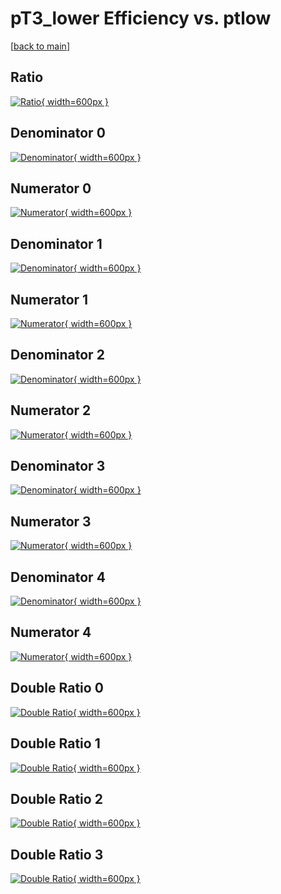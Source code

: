 # pT3_lower Efficiency vs. ptlow

[[back to main](./)]



## Ratio

[![Ratio](../mtv/var/pT3_lower_loweta_211_0_eff_ptlow.png){ width=600px }](../mtv/var/pT3_lower_loweta_211_0_eff_ptlow.pdf)

## Denominator 0

[![Denominator](../mtv/den/pT3_lower_loweta_211_0_eff_ptlow_den0.png){ width=600px }](../mtv/den/pT3_lower_loweta_211_0_eff_ptlow_den0.pdf)

## Numerator 0

[![Numerator](../mtv/num/pT3_lower_loweta_211_0_eff_ptlow_num0.png){ width=600px }](../mtv/num/pT3_lower_loweta_211_0_eff_ptlow_num0.pdf)

## Denominator 1

[![Denominator](../mtv/den/pT3_lower_loweta_211_0_eff_ptlow_den1.png){ width=600px }](../mtv/den/pT3_lower_loweta_211_0_eff_ptlow_den1.pdf)

## Numerator 1

[![Numerator](../mtv/num/pT3_lower_loweta_211_0_eff_ptlow_num1.png){ width=600px }](../mtv/num/pT3_lower_loweta_211_0_eff_ptlow_num1.pdf)

## Denominator 2

[![Denominator](../mtv/den/pT3_lower_loweta_211_0_eff_ptlow_den2.png){ width=600px }](../mtv/den/pT3_lower_loweta_211_0_eff_ptlow_den2.pdf)

## Numerator 2

[![Numerator](../mtv/num/pT3_lower_loweta_211_0_eff_ptlow_num2.png){ width=600px }](../mtv/num/pT3_lower_loweta_211_0_eff_ptlow_num2.pdf)

## Denominator 3

[![Denominator](../mtv/den/pT3_lower_loweta_211_0_eff_ptlow_den3.png){ width=600px }](../mtv/den/pT3_lower_loweta_211_0_eff_ptlow_den3.pdf)

## Numerator 3

[![Numerator](../mtv/num/pT3_lower_loweta_211_0_eff_ptlow_num3.png){ width=600px }](../mtv/num/pT3_lower_loweta_211_0_eff_ptlow_num3.pdf)

## Denominator 4

[![Denominator](../mtv/den/pT3_lower_loweta_211_0_eff_ptlow_den4.png){ width=600px }](../mtv/den/pT3_lower_loweta_211_0_eff_ptlow_den4.pdf)

## Numerator 4

[![Numerator](../mtv/num/pT3_lower_loweta_211_0_eff_ptlow_num4.png){ width=600px }](../mtv/num/pT3_lower_loweta_211_0_eff_ptlow_num4.pdf)

## Double Ratio 0

[![Double Ratio](../mtv/ratio/pT3_lower_loweta_211_0_eff_ptlow_ratio0.png){ width=600px }](../mtv/ratio/pT3_lower_loweta_211_0_eff_ptlow_ratio0.pdf)

## Double Ratio 1

[![Double Ratio](../mtv/ratio/pT3_lower_loweta_211_0_eff_ptlow_ratio1.png){ width=600px }](../mtv/ratio/pT3_lower_loweta_211_0_eff_ptlow_ratio1.pdf)

## Double Ratio 2

[![Double Ratio](../mtv/ratio/pT3_lower_loweta_211_0_eff_ptlow_ratio2.png){ width=600px }](../mtv/ratio/pT3_lower_loweta_211_0_eff_ptlow_ratio2.pdf)

## Double Ratio 3

[![Double Ratio](../mtv/ratio/pT3_lower_loweta_211_0_eff_ptlow_ratio3.png){ width=600px }](../mtv/ratio/pT3_lower_loweta_211_0_eff_ptlow_ratio3.pdf)

